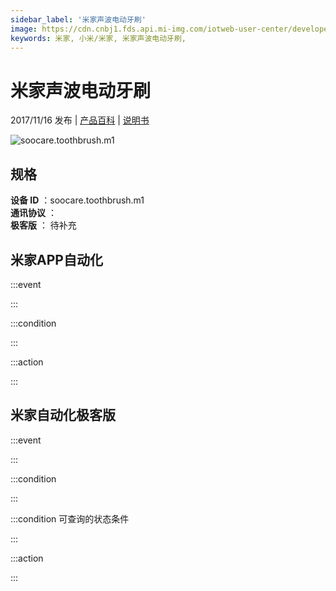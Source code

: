 ```yaml
---
sidebar_label: '米家声波电动牙刷'
image: https://cdn.cnbj1.fds.api.mi-img.com/iotweb-user-center/developer_1678870889098aUKhdGPb.png?GalaxyAccessKeyId=AKVGLQWBOVIRQ3XLEW&Expires=9223372036854775807&Signature=0wSloAHB++5oM92upXTDisvEi7s=
keywords: 米家, 小米/米家, 米家声波电动牙刷, 
---
```

# 米家声波电动牙刷

2017/11/16 发布 | [产品百科](https://home.mi.com/webapp/content/baike/product/index.html?model=soocare.toothbrush.m1/) | [说明书](https://home.mi.com/views/introduction.html?model=soocare.toothbrush.m1&region=cn)

![soocare.toothbrush.m1](https://cdn.cnbj1.fds.api.mi-img.com/iotweb-user-center/developer_1678870889098aUKhdGPb.png?GalaxyAccessKeyId=AKVGLQWBOVIRQ3XLEW&Expires=9223372036854775807&Signature=0wSloAHB++5oM92upXTDisvEi7s=)

## 规格  
> 
**设备 ID** ：soocare.toothbrush.m1  
**通讯协议** ：  
**极客版**  ： 待补充 


## 米家APP自动化  

:::event  

:::

:::condition  

:::

:::action   

:::

## 米家自动化极客版  

:::event  

:::

:::condition  

:::

:::condition 可查询的状态条件  

:::

:::action  

:::

        
